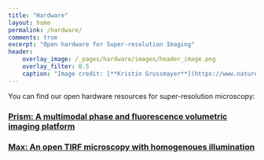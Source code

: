```yaml
---
title: "Hardware"
layout: home
permalink: /hardware/
comments: true
excerpt: "Open hardware for Super-resolution Imaging"
header: 
    overlay_image: /_pages/hardware/images/header_image.png
    overlay_filter: 0.5
    caption: "Image credit: [**Kristin Grussmayer**](https://www.nature.com/articles/ncomms6830)"
---
```

You can find our open hardware resources for super-resolution microscopy:
### [Prism: A multimodal phase and fluorescence volumetric imaging platform](/prism/) 
### [Max: An open TIRF microscopy with homogenoues illumination](/Max/)